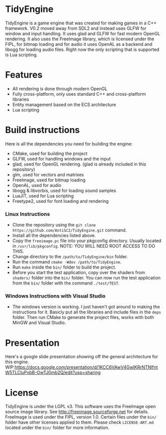 # TidyEngine
TidyEngine is a game engine that was created for making games in a C++ framework. V0.2 moved away from SDL2 and instead uses GLFW for window and input handling. It uses glad and GLFW for fast modern OpenGL rendering. It also uses the FreeImage library, which is licensed under the FIPL, for bitmap loading and for audio it uses OpenAL as a backend and libogg for loading audio files. Right now the only scripting that is supported is Lua scripting.

# Features
- All rendering is done through modern OpenGL
- Fully cross-platform, only uses standard C++ and cross-platform libraries
- Entity management based on the ECS architecture
- Lua scripting

# Build instructions
Here is all the dependencies you need for building the engine:

- CMake, used for building the project
- GLFW, used for handling windows and the input
- glad, used for OpenGL rendering. (glad is already included in this repository)
- glm, used for vectors and matrixes
- FreeImage, used for bitmap loading
- OpenAL, used for audio
- libogg & libvorbis, used for loading sound samples
- LuaJIT, used for Lua scripting
- Freetype2, used for font loading and rendering

<h3>Linux Instructions</h3>

- Clone the repository using the `git clone https://github.com/AntiSC2/TidyEngine.git` command.
- Install all the dependencies listed above.
- Copy the `freeimage.pc` file into your pkgconfig directory. Usually located in `/usr/lib/pkgconfig`. NOTE: YOU WILL NEED ROOT ACCESS TO DO THIS.
- Change directory to the `/path/to/TidyEngine/bin` folder.
- Run the command `cmake -Wdev /path/to/TidyEngine`.
- Run `make` inside the `bin/` folder to build the project.
- Before you start the test application, copy over the shaders from `shaders/` folder into the `bin/` folder. You can now run the test application from the `bin/` folder with the command `./test/TEST`.

<h3>Windows Instructions with Visual Studio</h3>

- The windows version is working. I just haven't got around to making the instructions for it. Basicly put all the libraries and include files in the `deps` folder. Then run CMake to generate the project files, works with both MinGW and Visual Studio.

# Presentation
Here's a google slide presentation showing off the general architecture for this engine.
WIP:https://docs.google.com/presentation/d/1KCC6VAwV4GwIKRrNTNlfntW5TLCluPvbB-OwTJ0mb2Q/edit?usp=sharing

# License
TidyEngine is under the LGPL v3. This software uses the FreeImage open source image library. See http://freeimage.sourceforge.net for details. FreeImage is used under the FIPL, version 1.0. Certain files under the `bin/` folder have other licenses applied to them. Please check `LICENSE-ART.md` located under the `bin/` folder for more information.